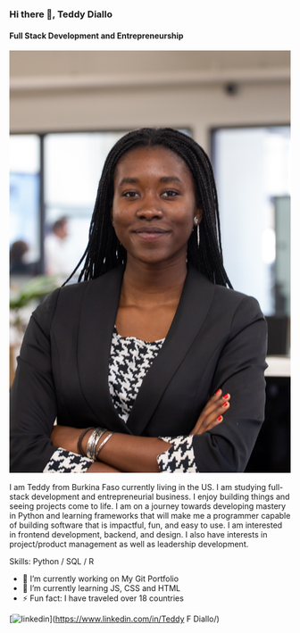 ### Hi there 👋, Teddy Diallo
#### Full Stack Development and Entrepreneurship
![Full Stack Development and Entrepreneurship](IMG_9376.jpg)

I am Teddy from Burkina Faso currently living in the US. I am studying full-stack development and entrepreneurial business. I enjoy building things and seeing projects come to life. I am on a journey towards developing mastery in Python and learning frameworks that will make me a programmer capable of building software that is impactful, fun, and easy to use. I am interested in frontend development, backend, and design. I also have interests in project/product management as well as leadership development.

Skills: Python / SQL / R 

- 🔭 I’m currently working on My Git Portfolio 
- 🌱 I’m currently learning JS, CSS and HTML 
- ⚡ Fun fact: I have traveled over 18 countries 


[<img src='https://cdn.jsdelivr.net/npm/simple-icons@3.0.1/icons/linkedin.svg' alt='linkedin' height='40'>](https://www.linkedin.com/in/Teddy F Diallo/)  

